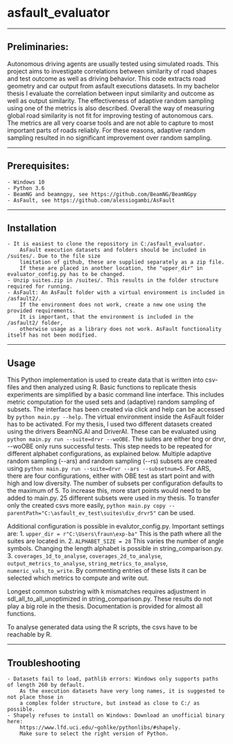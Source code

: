 # asfault_evaluator

-------------- 
Preliminaries:
-------------- 
Autonomous driving agents are usually tested using simulated roads. 
This project aims to investigate correlations between similarity of road shapes and test outcome as well as driving behavior.
This code extracts road geometry and car output from asfault executions datasets. 
In my bachelor thesis I evaluate the correlation between input similarity and outcome as well as output similarity. The effectiveness of adaptive random sampling using one of the metrics is also described.
Overall the way of measuring global road similarity is not fit for improving testing of autonomous cars. The metrics are all very coarse tools and are not able to capture to most important parts of roads reliably.
For these reasons, adaptive random sampling resulted in no significant improvement over random sampling.
   
-------------- 
Prerequisites:
--------------
    - Windows 10
    - Python 3.6
    - BeamNG and beamngpy, see https://github.com/BeamNG/BeamNGpy
    - AsFault, see https://github.com/alessiogambi/AsFault
    
------------
Installation
------------
    - It is easiest to clone the repository in C:/asfault_evaluator. 
        AsFault execution datasets and folders should be included in /suites/. Due to the file size
        limitation of github, these are supplied separately as a zip file.
        If these are placed in another location, the "upper_dir" in evaluator_config.py has to be changed.
    - Unzip suites.zip in /suites/. This results in the folder structure required for running.
    - AsFault: An AsFault folder with a virtual environment is included in /asfault2/. 
        If the environment does not work, create a new one using the provided requirements. 
        It is important, that the environment is included in the /asfault2/ folder, 
        otherwise usage as a library does not work. AsFault functionality itself has not been modified.
    
-----
Usage
-----
This Python implementation is used to create data that is written into csv-files and then analyzed using R.
Basic functions to replicate thesis experiments are simplified by a basic command line interface. This includes metric computation for the used sets and (adaptive) random sampling of subsets.
The interface has been created via click and help can be accessed by `python main.py --help`. The virtual environment inside the AsFault folder has to be activated.
For my thesis, I used two different datasets created using the drivers BeamNG.AI and DriverAI. These can be evaluated using `python main.py run --suite=drvr --woOBE`. The suites are either bng or drvr, --woOBE only runs successful tests. This step needs to be repeated for different alphabet configurations, as explained below.
Multiple adaptive random sampling (--ars) and random sampling (--rs) subsets are created using `python main.py run --suite=drvr --ars --subsetnum=5`. For ARS, there are four configurations, either with OBE test as start point and with high and low diversity. The number of subsets per configuration defaults to the maximum of 5. To increase this, more start points would need to be added to main.py.
25 different subsets were used in my thesis. To transfer only the created csvs more easily, `python main.py copy --parentPath="C:\asfault_ev_test\suites\div_drvr5"` can be used. 

Additional configuration is possible in evalutor_config.py. Important settings are:
    1. `upper_dir = r"C:\Users\fraun\exp-ba"` This is the path where all the suites are located in.
    2. `ALPHABET_SIZE = 28` This varies the number of angle symbols. Changing the length alphabet is possible in string_comparison.py.
    3. `coverages_1d_to_analyse`, `coverages_2d_to_analyse`, `output_metrics_to_analyse`, `string_metrics_to_analyse`, `numeric_vals_to_write`. By commenting entries of these lists it can be selected which metrics to compute and write out.
    
Longest common substring with k mismatches requires adjustment in sdl_all_to_all_unoptimized in string_comparison.py. These results do not play a big role in the thesis.
Documentation is provided for almost all functions.

To analyse generated data using the R scripts, the csvs have to be reachable by R.

---------------
Troubleshooting
---------------
    - Datasets fail to load, pathlib errors: Windows only supports paths of length 260 by default. 
        As the execution datasets have very long names, it is suggested to not place those in 
        a complex folder structure, but instead as close to C:/ as possible.
    - Shapely refuses to install on Windows: Download an unofficial binary here: 
        https://www.lfd.uci.edu/~gohlke/pythonlibs/#shapely. 
        Make sure to select the right version of Python.

